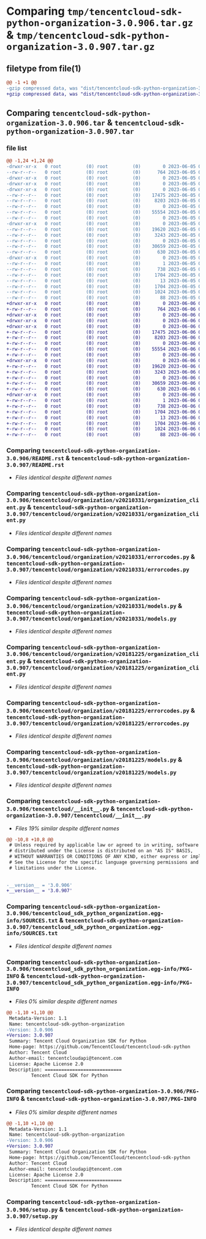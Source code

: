 # Comparing `tmp/tencentcloud-sdk-python-organization-3.0.906.tar.gz` & `tmp/tencentcloud-sdk-python-organization-3.0.907.tar.gz`

## filetype from file(1)

```diff
@@ -1 +1 @@
-gzip compressed data, was "dist/tencentcloud-sdk-python-organization-3.0.906.tar", last modified: Mon Jun  5 00:39:39 2023, max compression
+gzip compressed data, was "dist/tencentcloud-sdk-python-organization-3.0.907.tar", last modified: Tue Jun  6 02:32:01 2023, max compression
```

## Comparing `tencentcloud-sdk-python-organization-3.0.906.tar` & `tencentcloud-sdk-python-organization-3.0.907.tar`

### file list

```diff
@@ -1,24 +1,24 @@
-drwxr-xr-x   0 root         (0) root         (0)        0 2023-06-05 00:39:39.000000 tencentcloud-sdk-python-organization-3.0.906/
--rw-r--r--   0 root         (0) root         (0)      764 2023-06-05 00:39:39.000000 tencentcloud-sdk-python-organization-3.0.906/README.rst
-drwxr-xr-x   0 root         (0) root         (0)        0 2023-06-05 00:39:39.000000 tencentcloud-sdk-python-organization-3.0.906/tencentcloud/
-drwxr-xr-x   0 root         (0) root         (0)        0 2023-06-05 00:39:39.000000 tencentcloud-sdk-python-organization-3.0.906/tencentcloud/organization/
-drwxr-xr-x   0 root         (0) root         (0)        0 2023-06-05 00:39:39.000000 tencentcloud-sdk-python-organization-3.0.906/tencentcloud/organization/v20210331/
--rw-r--r--   0 root         (0) root         (0)    17475 2023-06-05 00:39:39.000000 tencentcloud-sdk-python-organization-3.0.906/tencentcloud/organization/v20210331/organization_client.py
--rw-r--r--   0 root         (0) root         (0)     8203 2023-06-05 00:39:39.000000 tencentcloud-sdk-python-organization-3.0.906/tencentcloud/organization/v20210331/errorcodes.py
--rw-r--r--   0 root         (0) root         (0)        0 2023-06-05 00:39:39.000000 tencentcloud-sdk-python-organization-3.0.906/tencentcloud/organization/v20210331/__init__.py
--rw-r--r--   0 root         (0) root         (0)    55554 2023-06-05 00:39:39.000000 tencentcloud-sdk-python-organization-3.0.906/tencentcloud/organization/v20210331/models.py
--rw-r--r--   0 root         (0) root         (0)        0 2023-06-05 00:39:39.000000 tencentcloud-sdk-python-organization-3.0.906/tencentcloud/organization/__init__.py
-drwxr-xr-x   0 root         (0) root         (0)        0 2023-06-05 00:39:39.000000 tencentcloud-sdk-python-organization-3.0.906/tencentcloud/organization/v20181225/
--rw-r--r--   0 root         (0) root         (0)    19620 2023-06-05 00:39:39.000000 tencentcloud-sdk-python-organization-3.0.906/tencentcloud/organization/v20181225/organization_client.py
--rw-r--r--   0 root         (0) root         (0)     3243 2023-06-05 00:39:39.000000 tencentcloud-sdk-python-organization-3.0.906/tencentcloud/organization/v20181225/errorcodes.py
--rw-r--r--   0 root         (0) root         (0)        0 2023-06-05 00:39:39.000000 tencentcloud-sdk-python-organization-3.0.906/tencentcloud/organization/v20181225/__init__.py
--rw-r--r--   0 root         (0) root         (0)    30659 2023-06-05 00:39:39.000000 tencentcloud-sdk-python-organization-3.0.906/tencentcloud/organization/v20181225/models.py
--rw-r--r--   0 root         (0) root         (0)      630 2023-06-05 00:39:39.000000 tencentcloud-sdk-python-organization-3.0.906/tencentcloud/__init__.py
-drwxr-xr-x   0 root         (0) root         (0)        0 2023-06-05 00:39:39.000000 tencentcloud-sdk-python-organization-3.0.906/tencentcloud_sdk_python_organization.egg-info/
--rw-r--r--   0 root         (0) root         (0)        1 2023-06-05 00:39:39.000000 tencentcloud-sdk-python-organization-3.0.906/tencentcloud_sdk_python_organization.egg-info/dependency_links.txt
--rw-r--r--   0 root         (0) root         (0)      738 2023-06-05 00:39:39.000000 tencentcloud-sdk-python-organization-3.0.906/tencentcloud_sdk_python_organization.egg-info/SOURCES.txt
--rw-r--r--   0 root         (0) root         (0)     1704 2023-06-05 00:39:39.000000 tencentcloud-sdk-python-organization-3.0.906/tencentcloud_sdk_python_organization.egg-info/PKG-INFO
--rw-r--r--   0 root         (0) root         (0)       13 2023-06-05 00:39:39.000000 tencentcloud-sdk-python-organization-3.0.906/tencentcloud_sdk_python_organization.egg-info/top_level.txt
--rw-r--r--   0 root         (0) root         (0)     1704 2023-06-05 00:39:39.000000 tencentcloud-sdk-python-organization-3.0.906/PKG-INFO
--rw-r--r--   0 root         (0) root         (0)     1024 2023-06-05 00:39:39.000000 tencentcloud-sdk-python-organization-3.0.906/setup.py
--rw-r--r--   0 root         (0) root         (0)       88 2023-06-05 00:39:39.000000 tencentcloud-sdk-python-organization-3.0.906/setup.cfg
+drwxr-xr-x   0 root         (0) root         (0)        0 2023-06-06 02:32:01.000000 tencentcloud-sdk-python-organization-3.0.907/
+-rw-r--r--   0 root         (0) root         (0)      764 2023-06-06 02:32:01.000000 tencentcloud-sdk-python-organization-3.0.907/README.rst
+drwxr-xr-x   0 root         (0) root         (0)        0 2023-06-06 02:32:01.000000 tencentcloud-sdk-python-organization-3.0.907/tencentcloud/
+drwxr-xr-x   0 root         (0) root         (0)        0 2023-06-06 02:32:01.000000 tencentcloud-sdk-python-organization-3.0.907/tencentcloud/organization/
+drwxr-xr-x   0 root         (0) root         (0)        0 2023-06-06 02:32:01.000000 tencentcloud-sdk-python-organization-3.0.907/tencentcloud/organization/v20210331/
+-rw-r--r--   0 root         (0) root         (0)    17475 2023-06-06 02:32:01.000000 tencentcloud-sdk-python-organization-3.0.907/tencentcloud/organization/v20210331/organization_client.py
+-rw-r--r--   0 root         (0) root         (0)     8203 2023-06-06 02:32:01.000000 tencentcloud-sdk-python-organization-3.0.907/tencentcloud/organization/v20210331/errorcodes.py
+-rw-r--r--   0 root         (0) root         (0)        0 2023-06-06 02:32:01.000000 tencentcloud-sdk-python-organization-3.0.907/tencentcloud/organization/v20210331/__init__.py
+-rw-r--r--   0 root         (0) root         (0)    55554 2023-06-06 02:32:01.000000 tencentcloud-sdk-python-organization-3.0.907/tencentcloud/organization/v20210331/models.py
+-rw-r--r--   0 root         (0) root         (0)        0 2023-06-06 02:32:01.000000 tencentcloud-sdk-python-organization-3.0.907/tencentcloud/organization/__init__.py
+drwxr-xr-x   0 root         (0) root         (0)        0 2023-06-06 02:32:01.000000 tencentcloud-sdk-python-organization-3.0.907/tencentcloud/organization/v20181225/
+-rw-r--r--   0 root         (0) root         (0)    19620 2023-06-06 02:32:01.000000 tencentcloud-sdk-python-organization-3.0.907/tencentcloud/organization/v20181225/organization_client.py
+-rw-r--r--   0 root         (0) root         (0)     3243 2023-06-06 02:32:01.000000 tencentcloud-sdk-python-organization-3.0.907/tencentcloud/organization/v20181225/errorcodes.py
+-rw-r--r--   0 root         (0) root         (0)        0 2023-06-06 02:32:01.000000 tencentcloud-sdk-python-organization-3.0.907/tencentcloud/organization/v20181225/__init__.py
+-rw-r--r--   0 root         (0) root         (0)    30659 2023-06-06 02:32:01.000000 tencentcloud-sdk-python-organization-3.0.907/tencentcloud/organization/v20181225/models.py
+-rw-r--r--   0 root         (0) root         (0)      630 2023-06-06 02:32:01.000000 tencentcloud-sdk-python-organization-3.0.907/tencentcloud/__init__.py
+drwxr-xr-x   0 root         (0) root         (0)        0 2023-06-06 02:32:01.000000 tencentcloud-sdk-python-organization-3.0.907/tencentcloud_sdk_python_organization.egg-info/
+-rw-r--r--   0 root         (0) root         (0)        1 2023-06-06 02:32:01.000000 tencentcloud-sdk-python-organization-3.0.907/tencentcloud_sdk_python_organization.egg-info/dependency_links.txt
+-rw-r--r--   0 root         (0) root         (0)      738 2023-06-06 02:32:01.000000 tencentcloud-sdk-python-organization-3.0.907/tencentcloud_sdk_python_organization.egg-info/SOURCES.txt
+-rw-r--r--   0 root         (0) root         (0)     1704 2023-06-06 02:32:01.000000 tencentcloud-sdk-python-organization-3.0.907/tencentcloud_sdk_python_organization.egg-info/PKG-INFO
+-rw-r--r--   0 root         (0) root         (0)       13 2023-06-06 02:32:01.000000 tencentcloud-sdk-python-organization-3.0.907/tencentcloud_sdk_python_organization.egg-info/top_level.txt
+-rw-r--r--   0 root         (0) root         (0)     1704 2023-06-06 02:32:01.000000 tencentcloud-sdk-python-organization-3.0.907/PKG-INFO
+-rw-r--r--   0 root         (0) root         (0)     1024 2023-06-06 02:32:01.000000 tencentcloud-sdk-python-organization-3.0.907/setup.py
+-rw-r--r--   0 root         (0) root         (0)       88 2023-06-06 02:32:01.000000 tencentcloud-sdk-python-organization-3.0.907/setup.cfg
```

### Comparing `tencentcloud-sdk-python-organization-3.0.906/README.rst` & `tencentcloud-sdk-python-organization-3.0.907/README.rst`

 * *Files identical despite different names*

### Comparing `tencentcloud-sdk-python-organization-3.0.906/tencentcloud/organization/v20210331/organization_client.py` & `tencentcloud-sdk-python-organization-3.0.907/tencentcloud/organization/v20210331/organization_client.py`

 * *Files identical despite different names*

### Comparing `tencentcloud-sdk-python-organization-3.0.906/tencentcloud/organization/v20210331/errorcodes.py` & `tencentcloud-sdk-python-organization-3.0.907/tencentcloud/organization/v20210331/errorcodes.py`

 * *Files identical despite different names*

### Comparing `tencentcloud-sdk-python-organization-3.0.906/tencentcloud/organization/v20210331/models.py` & `tencentcloud-sdk-python-organization-3.0.907/tencentcloud/organization/v20210331/models.py`

 * *Files identical despite different names*

### Comparing `tencentcloud-sdk-python-organization-3.0.906/tencentcloud/organization/v20181225/organization_client.py` & `tencentcloud-sdk-python-organization-3.0.907/tencentcloud/organization/v20181225/organization_client.py`

 * *Files identical despite different names*

### Comparing `tencentcloud-sdk-python-organization-3.0.906/tencentcloud/organization/v20181225/errorcodes.py` & `tencentcloud-sdk-python-organization-3.0.907/tencentcloud/organization/v20181225/errorcodes.py`

 * *Files identical despite different names*

### Comparing `tencentcloud-sdk-python-organization-3.0.906/tencentcloud/organization/v20181225/models.py` & `tencentcloud-sdk-python-organization-3.0.907/tencentcloud/organization/v20181225/models.py`

 * *Files identical despite different names*

### Comparing `tencentcloud-sdk-python-organization-3.0.906/tencentcloud/__init__.py` & `tencentcloud-sdk-python-organization-3.0.907/tencentcloud/__init__.py`

 * *Files 19% similar despite different names*

```diff
@@ -10,8 +10,8 @@
 # Unless required by applicable law or agreed to in writing, software
 # distributed under the License is distributed on an "AS IS" BASIS,
 # WITHOUT WARRANTIES OR CONDITIONS OF ANY KIND, either express or implied.
 # See the License for the specific language governing permissions and
 # limitations under the License.
 
 
-__version__ = '3.0.906'
+__version__ = '3.0.907'
```

### Comparing `tencentcloud-sdk-python-organization-3.0.906/tencentcloud_sdk_python_organization.egg-info/SOURCES.txt` & `tencentcloud-sdk-python-organization-3.0.907/tencentcloud_sdk_python_organization.egg-info/SOURCES.txt`

 * *Files identical despite different names*

### Comparing `tencentcloud-sdk-python-organization-3.0.906/tencentcloud_sdk_python_organization.egg-info/PKG-INFO` & `tencentcloud-sdk-python-organization-3.0.907/tencentcloud_sdk_python_organization.egg-info/PKG-INFO`

 * *Files 0% similar despite different names*

```diff
@@ -1,10 +1,10 @@
 Metadata-Version: 1.1
 Name: tencentcloud-sdk-python-organization
-Version: 3.0.906
+Version: 3.0.907
 Summary: Tencent Cloud Organization SDK for Python
 Home-page: https://github.com/TencentCloud/tencentcloud-sdk-python
 Author: Tencent Cloud
 Author-email: tencentcloudapi@tencent.com
 License: Apache License 2.0
 Description: ============================
         Tencent Cloud SDK for Python
```

### Comparing `tencentcloud-sdk-python-organization-3.0.906/PKG-INFO` & `tencentcloud-sdk-python-organization-3.0.907/PKG-INFO`

 * *Files 0% similar despite different names*

```diff
@@ -1,10 +1,10 @@
 Metadata-Version: 1.1
 Name: tencentcloud-sdk-python-organization
-Version: 3.0.906
+Version: 3.0.907
 Summary: Tencent Cloud Organization SDK for Python
 Home-page: https://github.com/TencentCloud/tencentcloud-sdk-python
 Author: Tencent Cloud
 Author-email: tencentcloudapi@tencent.com
 License: Apache License 2.0
 Description: ============================
         Tencent Cloud SDK for Python
```

### Comparing `tencentcloud-sdk-python-organization-3.0.906/setup.py` & `tencentcloud-sdk-python-organization-3.0.907/setup.py`

 * *Files identical despite different names*

